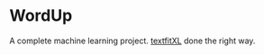 # WordUp
A complete machine learning project.  [textfitXL](https://github.com/jonneff/textfit) done the right way.
